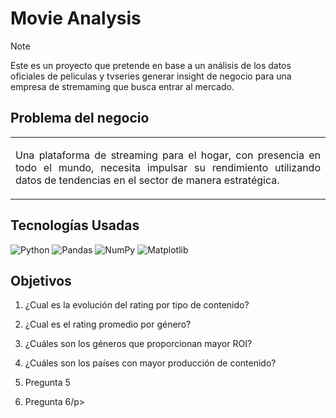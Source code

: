 <h1>Movie Analysis</h1>

> [!NOTE]
> Este es un proyecto que pretende en base a un análisis de los datos oficiales de peliculas y tvseries generar insight de negocio para una empresa de stremaming que busca entrar al mercado. <br>

<h2>Problema del negocio</h2>

<table><tr><td> 
<p align="justify">Una plataforma de streaming para el hogar, con presencia en todo el mundo, necesita impulsar su rendimiento utilizando datos de tendencias en el sector de manera estratégica. </p>
</td></tr></table>

<h2>Tecnologías Usadas</h2>

![Python](https://img.shields.io/badge/python-3670A0?style=for-the-badge&logo=python&logoColor=ffdd54) ![Pandas](https://img.shields.io/badge/pandas-%23150458.svg?style=for-the-badge&logo=pandas&logoColor=white) ![NumPy](https://img.shields.io/badge/numpy-%23013243.svg?style=for-the-badge&logo=numpy&logoColor=white) ![Matplotlib](https://img.shields.io/badge/Matplotlib-%23ffffff.svg?style=for-the-badge&logo=Matplotlib&logoColor=black) 

<h2>Objetivos</h2>
  
  1. <p align="justify"> ¿Cual es la evolución del rating por tipo de contenido? </p>
  2. <p align="justify"> ¿Cual es el rating promedio por género? </p>
  3. <p align="justify"> ¿Cuáles son los géneros que proporcionan mayor ROI? </p>
  4. <p align="justify"> ¿Cuáles son los países con mayor producción de contenido? </p>
  5. <p align="justify"> Pregunta 5</p>
  6. <p align="justify"> Pregunta 6/p>
